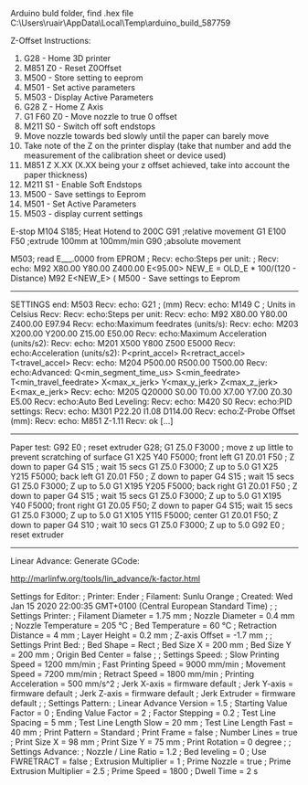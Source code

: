 Arduino buld folder, find .hex file
C:\Users\ruair\AppData\Local\Temp\arduino_build_587759

Z-Offset Instructions:
1. G28 - Home 3D printer
2. M851 Z0 - Reset Z0Offset
3. M500 - Store setting to eeprom
4. M501 - Set active parameters
5. M503 - Display Active Parameters
6. G28 Z - Home Z Axis
7. G1 F60 Z0 - Move nozzle to true 0 offset
8. M211 S0 - Switch off soft endstops
9. Move nozzle towards bed slowly until the paper can barely move
10. Take note of the Z on the printer display (take that number and add the measurement of the calibration sheet or device used)
11. M851 Z X.XX (X.XX being your z offset achieved, take into account the paper thickness)
12. M211 S1 - Enable Soft Endstops
13. M500 - Save settings to Eeprom
14. M501 - Set Active Parameters
15. M503 - display current settings


E-stop
M104 S185; Heat Hotend to 200C
G91 ;relative movement
G1 E100 F50 ;extrude 100mm at 100mm/min
G90 ;absolute movement

M503; read E___.0000 from EPROM
;        Recv: echo:Steps per unit:
;        Recv: echo:  M92 X80.00 Y80.00 Z400.00 E<95.00>
NEW_E = OLD_E * 100/(120 - Distance)
M92 E<NEW_E>  (
M500 - Save settings to Eeprom



-----------------------------------------------------
SETTINGS
end: M503
Recv: echo:  G21    ; (mm)
Recv: echo:  M149 C ; Units in Celsius
Recv: 
Recv: echo:Steps per unit:
Recv: echo:  M92 X80.00 Y80.00 Z400.00 E97.94
Recv: echo:Maximum feedrates (units/s):
Recv: echo:  M203 X200.00 Y200.00 Z15.00 E50.00
Recv: echo:Maximum Acceleration (units/s2):
Recv: echo:  M201 X500 Y800 Z500 E5000
Recv: echo:Acceleration (units/s2): P<print_accel> R<retract_accel> T<travel_accel>
Recv: echo:  M204 P500.00 R500.00 T500.00
Recv: echo:Advanced: Q<min_segment_time_us> S<min_feedrate> T<min_travel_feedrate> X<max_x_jerk> Y<max_y_jerk> Z<max_z_jerk> E<max_e_jerk>
Recv: echo:  M205 Q20000 S0.00 T0.00 X7.00 Y7.00 Z0.30 E5.00
Recv: echo:Auto Bed Leveling:
Recv: echo:  M420 S0
Recv: echo:PID settings:
Recv: echo:  M301 P22.20 I1.08 D114.00
Recv: echo:Z-Probe Offset (mm):
Recv: echo:  M851 Z-1.11
Recv: ok
[...]


--------------------------------------------------
Paper test:
G92 E0 ; reset extruder 
G28;
G1 Z5.0 F3000 ; move z up little to prevent scratching of surface
G1 X25 Y40 F5000; front left
G1 Z0.01 F50 ; Z down to paper
G4 S15 ; wait 15 secs
G1 Z5.0 F3000;  Z up to 5.0
G1 X25 Y215 F5000; back left
G1 Z0.01 F50 ; Z down to paper
G4 S15 ; wait 15 secs
G1 Z5.0 F3000; Z up to 5.0
G1 X195 Y205 F5000; back right
G1 Z0.01 F50 ; Z down to paper
G4 S15 ; wait 15 secs 
G1 Z5.0 F3000; Z up to 5.0
G1 X195 Y40 F5000; front right
G1 Z0.05 F50; Z down to paper
G4 S15; wait 15 secs
G1 Z5.0 F3000; Z up to 5.0
G1 X105 Y115 F5000; center
G1 Z0.01 F50; Z down to paper
G4 S10 ; wait 10 secs
G1 Z5.0 F3000; Z up to 5.0
G92 E0 ; reset extruder

--------------------------------------------------
Linear Advance:
Generate GCode:

http://marlinfw.org/tools/lin_advance/k-factor.html

Settings for Editor:
; Printer: Ender
; Filament: Sunlu Orange
; Created: Wed Jan 15 2020 22:00:35 GMT+0100 (Central European Standard Time)
;
; Settings Printer:
; Filament Diameter = 1.75 mm
; Nozzle Diameter = 0.4 mm
; Nozzle Temperature = 205 °C
; Bed Temperature = 60 °C
; Retraction Distance = 4 mm
; Layer Height = 0.2 mm
; Z-axis Offset = -1.7 mm
;
; Settings Print Bed:
; Bed Shape = Rect
; Bed Size X = 200 mm
; Bed Size Y = 200 mm
; Origin Bed Center = false
;
; Settings Speed:
; Slow Printing Speed = 1200 mm/min
; Fast Printing Speed = 9000 mm/min
; Movement Speed = 7200 mm/min
; Retract Speed = 1800 mm/min
; Printing Acceleration = 500 mm/s^2
; Jerk X-axis =  firmware default
; Jerk Y-axis =  firmware default
; Jerk Z-axis =  firmware default
; Jerk Extruder =  firmware default
;
; Settings Pattern:
; Linear Advance Version = 1.5
; Starting Value Factor = 0
; Ending Value Factor = 2
; Factor Stepping = 0.2
; Test Line Spacing = 5 mm
; Test Line Length Slow = 20 mm
; Test Line Length Fast = 40 mm
; Print Pattern = Standard
; Print Frame = false
; Number Lines = true
; Print Size X = 98 mm
; Print Size Y = 75 mm
; Print Rotation = 0 degree
;
; Settings Advance:
; Nozzle / Line Ratio = 1.2
; Bed leveling = 0
; Use FWRETRACT = false
; Extrusion Multiplier = 1
; Prime Nozzle = true
; Prime Extrusion Multiplier = 2.5
; Prime Speed = 1800
; Dwell Time = 2 s